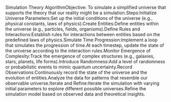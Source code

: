 Simulation Theory AlgorithmObjective: To simulate a simplified universe that supports the theory that our reality might be a simulation.Steps:Initialize Universe Parameters:Set up the initial conditions of the universe (e.g., physical constants, laws of physics).Create Entities:Define entities within the universe (e.g., particles, fields, organisms).Define Rules and Interactions:Establish rules for interactions between entities based on the predefined laws of physics.Simulate Time Progression:Implement a loop that simulates the progression of time.At each timestep, update the state of the universe according to the interaction rules.Monitor Emergence of Complexity:Track the emergence of complex structures (e.g., galaxies, stars, planets, life forms).Introduce Randomness:Add a level of randomness or probabilistic events to mimic quantum uncertainty.Record Observations:Continuously record the state of the universe and the evolution of entities.Analyze the data for patterns that resemble our observable universe.Iterate and Refine:Iterate the simulation with varying initial parameters to explore different possible universes.Refine the simulation model based on observed data and theoretical insights.
